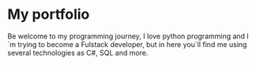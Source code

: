 # My portfolio

Be welcome to my programming journey, I love python programming and I´m trying to become a Fulstack developer, but in here you´ll find me using several technologies as C#, SQL and more.
